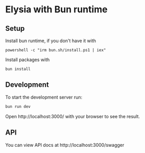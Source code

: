 # Elysia with Bun runtime

## Setup
Install bun runtime, if you don't have it with 
```
powershell -c "irm bun.sh/install.ps1 | iex"
```

Install packages with
```
bun install
```

## Development
To start the development server run:
```bash
bun run dev
```

Open http://localhost:3000/ with your browser to see the result.

## API
You can view API docs at http://localhost:3000/swagger
